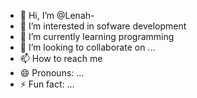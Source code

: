 - 👋 Hi, I’m @Lenah-
- 👀 I’m interested in sofware development  
- 🌱 I’m currently learning programming 
- 💞️ I’m looking to collaborate on ...
- 📫 How to reach me 
- 😄 Pronouns: ...
- ⚡ Fun fact: ...

<!---
LenahWambui/LenahWambui is a ✨ special ✨ repository because its `README.md` (this file) appears on your GitHub profile.
You can click the Preview link to take a look at your changes.
--->
